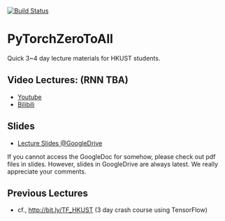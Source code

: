 [![Build Status](https://travis-ci.org/hunkim/PythonZeroToAll.svg?branch=master)](https://travis-ci.org/hunkim/PythonZeroToAll)

# PyTorchZeroToAll
Quick 3~4 day lecture materials for HKUST students.

## Video Lectures: (RNN TBA)
* [Youtube](http://bit.ly/PyTorchVideo)
* [Bilibili](https://www.bilibili.com/video/av15823922/)

## Slides
* [Lecture Slides @GoogleDrive](http://bit.ly/PyTorchZeroAll)

If you cannot access the GoogleDoc for somehow, please check out pdf files in slides. However, slides in GoogleDrive are always latest. We really appreciate your comments.

## Previous Lectures 
* cf., http://bit.ly/TF_HKUST (3 day crash course using TensorFlow)
